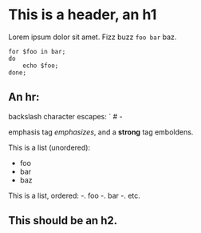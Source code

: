 <head>
<title>md-html test</title>
</head>

# This is a header, an h1

Lorem ipsum dolor sit amet.
Fizz buzz `foo bar` baz.

```
for $foo in bar;
do
	echo $foo;
done;
```
An hr:
---

backslash character escapes: \` \# \-

emphasis tag *emphasizes*, and a **strong** tag emboldens.

This is a list (unordered):
- foo
- bar
- baz

This is a list, ordered:
-. foo
-. bar
-. etc.

## This should be an h2.
